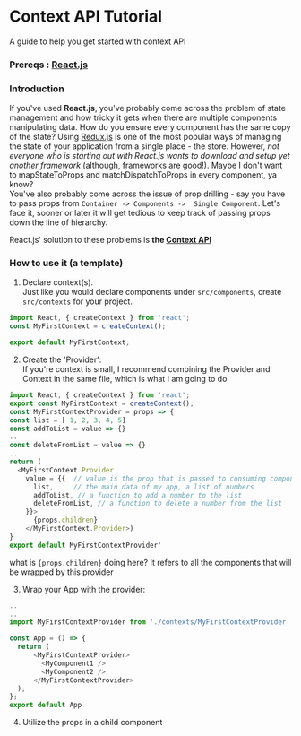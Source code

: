 # Context API Tutorial
A guide to help you get started with context API

### Prereqs : [React.js](https://reactjs.org/)

### Introduction
If you've used **React.js**, you've probably come across the problem of state management and how tricky it gets when there are multiple components manipulating data. How do you ensure every component has the same copy of the state? Using [Redux.js](https://redux.js.org/) is one of the most popular ways of managing the state of your application from a single place - the store. However, _not everyone who is starting out with React.js wants to download and setup yet another framework_ (although, frameworks are good!). Maybe I don't want to mapStateToProps and matchDispatchToProps in every component, ya know? <br />
You've also probably come across the issue of prop drilling - say you have to pass props from  ```Container -> Components ->  Single Component```. Let's face it, sooner or later it will get tedious to keep track of passing props down the line of hierarchy. <br />

React.js' solution to these problems is **the [Context API](https://reactjs.org/docs/context.html)**

### How to use it (a template)
1. Declare context(s). <br />
Just like you would declare components under ```src/components```, create ```src/contexts``` for your project. 
```javascript
import React, { createContext } from 'react';
const MyFirstContext = createContext();

export default MyFirstContext;
```

2. Create the 'Provider': <br />
If you're context is small, I recommend combining the Provider and Context in the same file, which is what I am going to do
```javascript
import React, { createContext } from 'react';
export const MyFirstContext = createContext();
const MyFirstContextProvider = props => {
const list = [ 1, 2, 3, 4, 5]
const addToList = value => {}
..
const deleteFromList = value => {}
..
return (
  <MyFirstContext.Provider
    value = {{  // value is the prop that is passed to consuming components
      list,     // the main data of my app, a list of numbers 
      addToList, // a function to add a number to the list
      deleteFromList, // a function to delete a number from the list
    }}>
      {props.children}
    </MyFirstContext.Provider>)
}
export default MyFirstContextProvider'
```
what is ```{props.children}``` doing here? It refers to all the components that will be wrapped by this provider

3. Wrap your App with the provider: <br />
```javascript
..
..
import MyFirstContextProvider from './contexts/MyFirstContextProvider'

const App = () => {
  return (
      <MyFirstContextProvider>
        <MyComponent1 />
        <MyComponent2 />
      </MyFirstContextProvider>
  );
};
export default App
```

4. Utilize the props in a child component
